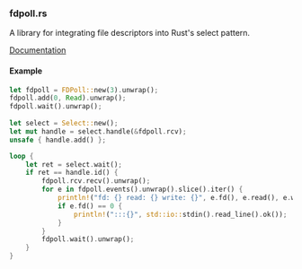 ### fdpoll.rs

A library for integrating file descriptors into Rust's select pattern.

[Documentation](https://mahkoh.github.io/fdpoll/doc/fdpoll)

#### Example

```rust
let fdpoll = FDPoll::new(3).unwrap();
fdpoll.add(0, Read).unwrap();
fdpoll.wait().unwrap();
 
let select = Select::new();
let mut handle = select.handle(&fdpoll.rcv);
unsafe { handle.add() };

loop {
    let ret = select.wait();
    if ret == handle.id() {
        fdpoll.rcv.recv().unwrap();
        for e in fdpoll.events().unwrap().slice().iter() {
            println!("fd: {} read: {} write: {}", e.fd(), e.read(), e.write());
            if e.fd() == 0 {
                println!(":::{}", std::io::stdin().read_line().ok());
            }
        }
        fdpoll.wait().unwrap();
    }
}
```
